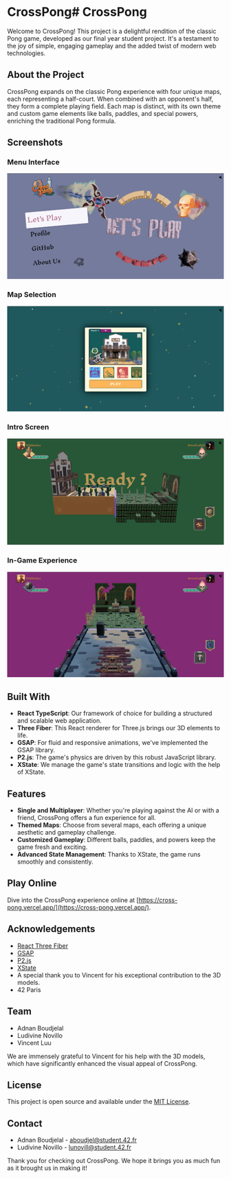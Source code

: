# CrossPong# CrossPong

Welcome to CrossPong! This project is a delightful rendition of the classic Pong game, developed as our final year student project. It's a testament to the joy of simple, engaging gameplay and the added twist of modern web technologies.

## About the Project

CrossPong expands on the classic Pong experience with four unique maps, each representing a half-court. When combined with an opponent's half, they form a complete playing field. Each map is distinct, with its own theme and custom game elements like balls, paddles, and special powers, enriching the traditional Pong formula.

## Screenshots

### Menu Interface
![Menu Interface](public/screenshot/Screenshot_Menu.png)

### Map Selection
![Map Selection](public/screenshot/Screenshot_Select.png)

### Intro Screen
![Intro Screen](public/screenshot/Screenshot_Intro.png)

### In-Game Experience
![In-Game Experience](public/screenshot/Screenshot_Ingame.png)

## Built With

- **React TypeScript**: Our framework of choice for building a structured and scalable web application.
- **Three Fiber**: This React renderer for Three.js brings our 3D elements to life.
- **GSAP**: For fluid and responsive animations, we've implemented the GSAP library.
- **P2.js**: The game's physics are driven by this robust JavaScript library.
- **XState**: We manage the game's state transitions and logic with the help of XState.

## Features

- **Single and Multiplayer**: Whether you're playing against the AI or with a friend, CrossPong offers a fun experience for all.
- **Themed Maps**: Choose from several maps, each offering a unique aesthetic and gameplay challenge.
- **Customized Gameplay**: Different balls, paddles, and powers keep the game fresh and exciting.
- **Advanced State Management**: Thanks to XState, the game runs smoothly and consistently.

## Play Online

Dive into the CrossPong experience online at [https://cross-pong.vercel.app/](https://cross-pong.vercel.app/).

## Acknowledgements

- [React Three Fiber](https://github.com/pmndrs/react-three-fiber)
- [GSAP](https://greensock.com/gsap/)
- [P2.js](https://schteppe.github.io/p2.js/)
- [XState](https://xstate.js.org/)
- A special thank you to Vincent for his exceptional contribution to the 3D models.
- 42 Paris

## Team

- Adnan Boudjelal
- Ludivine Novillo
- Vincent Luu

We are immensely grateful to Vincent for his help with the 3D models, which have significantly enhanced the visual appeal of CrossPong.

## License

This project is open source and available under the [MIT License](LICENSE).

## Contact

- Adnan Boudjelal - aboudjel@student.42.fr
- Ludivine Novillo - lunovill@student.42.fr

Thank you for checking out CrossPong. We hope it brings you as much fun as it brought us in making it!
